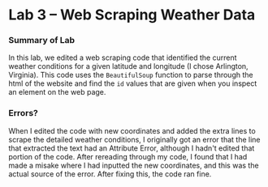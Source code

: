 # Lab 3 – Web Scraping Weather Data
### Summary of Lab
In this lab, we edited a web scraping code that identified the current weather conditions for a given latitude and longitude (I chose Arlington, Virginia). This code uses the `BeautifulSoup` function to parse through the html of the website and find the `id` values that are given when you inspect an element on the web page. 


### Errors? 
When I edited the code with new coordinates and added the extra lines to scrape the detailed weather conditions, I originally got an error that the line that extracted the text had an Attribute Error, although I hadn't edited that portion of the code. After rereading through my code, I found that I had made a misake where I had inputted the new coordinates, and this was the actual source of the error. After fixing this, the code ran fine. 

